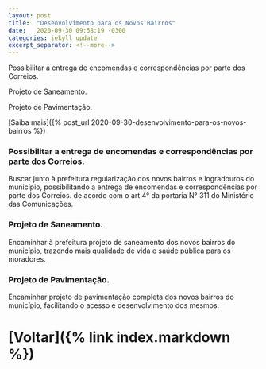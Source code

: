 ```yaml
---
layout: post
title:  "Desenvolvimento para os Novos Bairros"
date:   2020-09-30 09:58:19 -0300
categories: jekyll update
excerpt_separator: <!--more-->
---
```


Possibilitar a entrega de encomendas e correspondências por parte dos Correios.

Projeto de Saneamento.

Projeto de Pavimentação.

[Saiba mais]({% post_url 2020-09-30-desenvolvimento-para-os-novos-bairros %})

<!--more-->

### Possibilitar a entrega de encomendas e correspondências por parte dos Correios.
Buscar junto à prefeitura regularização dos novos bairros e logradouros do município, possibilitando a entrega de encomendas e correspondências por parte dos Correios. de acordo com o art 4° da portaria N° 311 do Ministério das Comunicações.

### Projeto de Saneamento.
Encaminhar à prefeitura projeto de saneamento dos novos bairros do município, trazendo mais qualidade de vida e saúde pública para os moradores.

### Projeto de Pavimentação.
Encaminhar projeto de pavimentação completa dos novos bairros do município, facilitando o acesso e desenvolvimento dos mesmos.

# [Voltar]({% link index.markdown %})